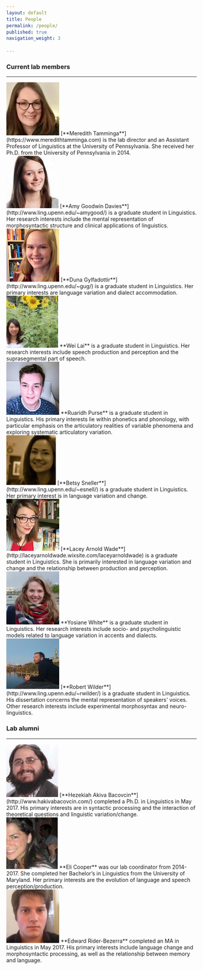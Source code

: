 ```yaml
---
layout: default
title: People
permalink: /people/
published: true
navigation_weight: 3
    
---
```


### Current lab members

***

<img src="/images/meredith.jpg"/>
[**Meredith Tamminga**](https://www.meredithtamminga.com) is the lab director and an Assistant Professor of Linguistics at the University of Pennsylvania. She received her Ph.D. from the University of Pennsylvania in 2014.

<br style="clear:both" />

<img src="/images/amy.jpg"/>
[**Amy Goodwin Davies**](http://www.ling.upenn.edu/~amygood/) is a graduate student in Linguistics. Her research interests include the mental representation of morphosyntactic structure and clinical applications of linguistics.

<br style="clear:both" />

<img src="/images/duna.jpg"/>
[**Duna Gylfadottir**](http://www.ling.upenn.edu/~gug/)  is a graduate student in Linguistics. Her primary interests are language variation and dialect accommodation.

<br style="clear:both" />

<img src="/images/wei.jpg"/>
**Wei Lai**  is a graduate student in Linguistics. Her research interests include speech production and perception and the suprasegmental part of speech.

<br style="clear:both" />

<img src="/images/ruaridh.jpg"/>
**Ruaridh Purse** is a graduate student in Linguistics. His primary interests lie within phonetics and phonology, with particular emphasis on the articulatory realities of variable phenomena and exploring systematic articulatory variation.

<br style="clear:both" />

<img src="/images/betsy.jpg"/>
[**Betsy Sneller**](http://www.ling.upenn.edu/~esnell/)  is a  graduate student in Linguistics. Her primary interest is in language variation and change.

<br style="clear:both" />

<img src="/images/lacey.jpg"/>
[**Lacey Arnold Wade**](http://laceyarnoldwade.wixsite.com/laceyarnoldwade) is a graduate student in Linguistics. She is primarily interested in language variation and change and the relationship between production and perception.

<br style="clear:both" />

<img src="/images/yosiane.jpg"/>
**Yosiane White**  is a graduate student in Linguistics. Her research interests include socio- and psycholinguistic models related to language variation in accents and dialects.

<br style="clear:both" /> 

<img src="/images/rob.jpg"/>
[**Robert Wilder**](http://www.ling.upenn.edu/~rwilder/) is a graduate student in Linguistics. His dissertation concerns the mental representation of speakers' voices. Other research interests include experimental morphosyntax and neuro-linguistics.

<br style="clear:both" /> 

### Lab alumni

***
<img src="/images/akiva.jpg"/>
[**Hezekiah Akiva Bacovcin**](http://www.hakivabacovcin.com/) completed a Ph.D. in Linguistics in May 2017. His primary interests are in syntactic processing and the interaction of theoretical questions and linguistic variation/change.

<br style="clear:both" />

<img src="/images/eli.jpg"/>
**Eli Cooper** was our lab coordinator from 2014-2017. She completed her Bachelor’s in Linguistics from the University of Maryland. Her primary interests are the evolution of language and speech perception/production. 

<br style="clear:both" />

<img src="/images/tad.png"/>
**Edward Rider-Bezerra**  completed an MA in Linguistics in May 2017. His primary interests include language change and morphosyntactic processing, as well as the relationship between memory and language.

<br style="clear:both" />

